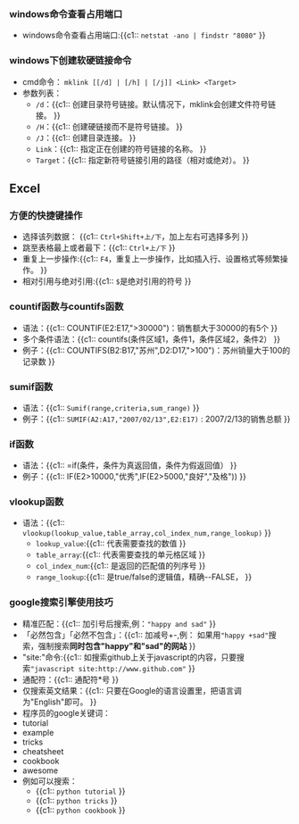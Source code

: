 ### windows命令查看占用端口 [	](常用技巧_20200308041234778)
+ windows命令查看占用端口:{{c1:: `netstat -ano | findstr "8080"` }}

### windows下创建软硬链接命令 [	](常用技巧_20200822070211691)

+ cmd命令： `mklink [[/d] | [/h] | [/j]] <Link> <Target>`
+ 参数列表：
  + `/d`：{{c1:: 创建目录符号链接。默认情况下，mklink会创建文件符号链接。 }}
  + `/H`：{{c1:: 创建硬链接而不是符号链接。 }}
  + `/J`：{{c1:: 创建目录连接。 }}
  + `Link`：{{c1:: 指定正在创建的符号链接的名称。 }}
  + `Target`：{{c1:: 指定新符号链接引用的路径（相对或绝对）。 }}

## Excel [	](常用技巧_20201026050823657)

### 方便的快捷键操作 [	](常用技巧_20201026050823662)
+ 选择该列数据： {{c1:: `Ctrl+Shift+上/下`，加上左右可选择多列 }}
+ 跳至表格最上或者最下：{{c1:: `Ctrl+上/下` }}
+ 重复上一步操作:{{c1:: `F4`，重复上一步操作，比如插入行、设置格式等频繁操作。 }}
+ 相对引用与绝对引用:{{c1:: `$`是绝对引用的符号 }}

### countif函数与countifs函数 [	](常用技巧_20201026050823665)
+ 语法：{{c1:: COUNTIF(E2:E17,">30000")：销售额大于30000的有5个 }}
+ 多个条件语法：{{c1:: countifs(条件区域1，条件1，条件区域2，条件2） }}
+ 例子：{{c1:: COUNTIFS(B2:B17,"苏州",D2:D17,">100")：苏州销量大于100的记录数 }}

### sumif函数 [	](常用技巧_20201026050823667)
+ 语法：{{c1:: `Sumif(range,criteria,sum_range)` }}
+ 例子：{{c1:: `SUMIF(A2:A17,"2007/02/13",E2:E17)` : 2007/2/13的销售总额 }}

### if函数 [	](常用技巧_20201026050823669)
+ 语法：{{c1:: =if(条件，条件为真返回值，条件为假返回值） }}
+ 例子：{{c1:: IF(E2>10000,"优秀",IF(E2>5000,"良好","及格")) }}

### vlookup函数 [	](常用技巧_20201026050823671)
+ 语法：{{c1:: `vlookup(lookup_value,table_array,col_index_num,range_lookup)` }}
  + `lookup_value`:{{c1:: 代表需要查找的数值 }}
  + `table_array`:{{c1:: 代表需要查找的单元格区域 }}
  + `col_index_num`:{{c1:: 是返回的匹配值的列序号 }}
  + `range_lookup`:{{c1:: 是true/false的逻辑值，精确--FALSE， }}

### google搜索引擎使用技巧 [	](常用技巧_20201115082829733)
+ 精准匹配：{{c1:: 加引号后搜索,例：`"happy and sad"` }}
+ 「必然包含」「必然不包含」：{{c1::  加减号+-,例： 如果用`"happy +sad"`搜索，强制搜索**同时包含"happy"和"sad"的网站** }}
+ "site:"命令:{{c1::  如搜索github上关于javascript的内容，只要搜索`"javascript site:http://www.github.com"` }}
+  通配符：{{c1::  通配符*号 }}
+  仅搜索英文结果：{{c1:: 只要在Google的语言设置里，把语言调为"English"即可。 }}
+  程序员的google关键词：     
  + tutorial
  + example
  + tricks
  + cheatsheet
  + cookbook
  + awesome
  + 例如可以搜索：
    + {{c1:: `python tutorial` }}
    + {{c1:: `python tricks` }}
    + {{c1:: `python cookbook` }}